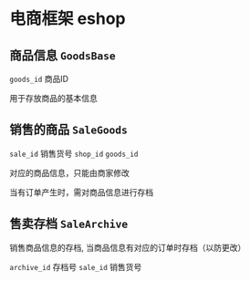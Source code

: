 # 电商框架 eshop

## 商品信息 `GoodsBase`

 `goods_id` 商品ID

用于存放商品的基本信息

## 销售的商品 `SaleGoods`

`sale_id` 销售货号
`shop_id` `goods_id`

对应的商品信息，只能由商家修改

当有订单产生时，需对商品信息进行存档


## 售卖存档 `SaleArchive`

销售商品信息的存档, 当商品信息有对应的订单时存档（以防更改）

`archive_id` 存档号
`sale_id`   销售货号


